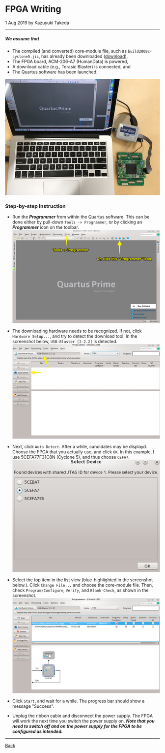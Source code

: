 # FPGA Writing
1 Aug 2019 by Kazuyuki Takeda
- - -

##### We assume that
- The compiled (and converted) core-module file, such as `build2009c-cyclone5.jic`, has already been downloaded ([download](https://github.com/opencorenmr/fpga-devel-2.0.1/blob/master/cyclone5/output_files/)),  
- The FPGA board, ACM-206-A7 (HumanData) is powered,  
- A download cable (e.g., Terasic Blaster) is connected, and  
- The Quartus software has been launched.  

![](0.png)

### Step-by-step instruction
- Run the ***Programmer*** from within the Quartus software. This can be done either by pull-down `Tools -> Programmer`, or by clicking an ***Programmer*** icon on the toolbar.
![](1.png)  

- The downloading hardware needs to be recognized. If not, click `Hardware Setup...`, and try to detect the download tool. In the screenshot below, `USB-Blaster [2-2.2]` is detected.
![](3.png)
- Next, click `Auto Detect`. After a while, candidates may be displayd. Choose the FPGA that you actually use, and click `OK`. In this example, I use 5CEFA77F31C8N (Cyclone 5), and thus choose `CEFA7`.
![](4.png)
- Select the top item in the list view (blue-highlighted in the screenshot below.). Click `Change File...` and choose the core-module file. Then, check `Program/Configure`, `Verify`, and `Blank-Check`, as shown in the screenshot.
![](6.png)
- Click `Start`, and wait for a while. The progress bar should show a message "Success".
- Unplug the ribbon cable and disconnect the power supply. The FPGA will work the next time you switch the power supply on. ***Note that you need to switch off and on the power supply for the FPGA to be configured as intended.*** 




- - -
[Back](../../index.md)
